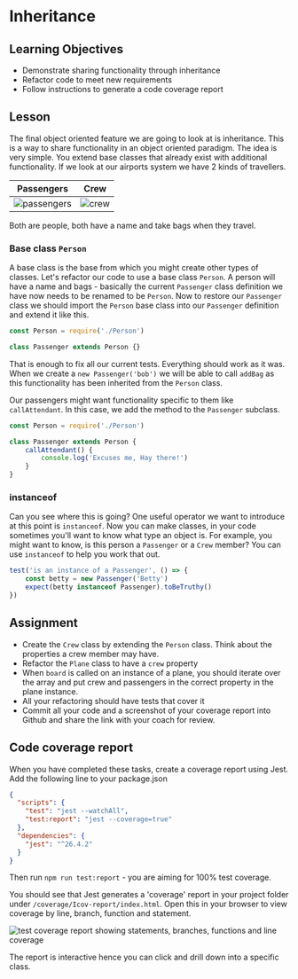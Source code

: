 # Inheritance

## Learning Objectives
* Demonstrate sharing functionality through inheritance
* Refactor code to meet new requirements
* Follow instructions to generate a code coverage report

## Lesson
The final object oriented feature we are going to look at is inheritance. This is a way to share functionality in an object oriented paradigm. The idea is very simple. You extend base classes that already exist with additional functionality. If we look at our airports system we have 2 kinds of travellers.

|Passengers|Crew|
|-----|-----|
|![passengers](https://user-images.githubusercontent.com/4499581/93331580-6b38a780-f818-11ea-835c-1c579dfe481d.jpg)|![crew](https://user-images.githubusercontent.com/4499581/93331575-67a52080-f818-11ea-8308-af97a9a6d6cc.jpg)|

Both are people, both have a name and take bags when they travel.

### Base class `Person`

A base class is the base from which you might create other types of classes. Let's refactor our code to use a base class `Person`. A person will have a name and bags - basically the current `Passenger` class definition we have now needs to be renamed to be `Person`. Now to restore our `Passenger` class we should import the `Person` base class into our `Passenger` definition and extend it like this.

```javascript
const Person = require('./Person')

class Passenger extends Person {}
```
That is enough to fix all our current tests. Everything should work as it was. When we create a `new Passenger('bob')` we will be able to call `addBag` as this functionality has been inherited from the `Person` class. 

Our passengers might want functionality specific to them like `callAttendant`. In this case, we add the method to the `Passenger` subclass.

```javascript
const Person = require('./Person')

class Passenger extends Person {
    callAttendant() {
        console.log('Excuses me, Hay there!')
    }
}
```

### instanceof
Can you see where this is going? One useful operator we want to introduce at this point is `instanceof`. Now you can make classes, in your code sometimes you'll want to know what type an object is. For example, you might want to know, is this person a `Passenger` or a `Crew` member? You can use `instanceof` to help you work that out.

```javascript
test('is an instance of a Passenger', () => {
    const betty = new Passenger('Betty')
    expect(betty instanceof Passenger).toBeTruthy()
})
```

## Assignment
* Create the `Crew` class by extending the `Person` class. Think about the properties a crew member may have.
* Refactor the `Plane` class to have a `crew` property
* When `board` is called on an instance of a plane, you should iterate over the array and put crew and passengers in the correct property in the plane instance.
* All your refactoring should have tests that cover it
* Commit all your code and a screenshot of your coverage report into Github and share the link with your coach for review.

## Code coverage report

When you have completed these tasks, create a coverage report using Jest. Add the following line to your package.json

```json
{
  "scripts": {
    "test": "jest --watchAll",
    "test:report": "jest --coverage=true"
  },
  "dependencies": {
    "jest": "^26.4.2"
  }
}
```
Then run `npm run test:report` - you are aiming for 100% test coverage. 

You should see that Jest generates a 'coverage' report in your project folder under `/coverage/Icov-report/index.html`. Open this in your browser to view coverage by line, branch, function and statement.

![test coverage report showing statements, branches, functions and line coverage](https://user-images.githubusercontent.com/4499581/93334401-cc627a00-f81c-11ea-9c98-4825235c06a4.png)

The report is interactive hence you can click and drill down into a specific class.
